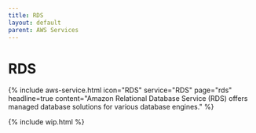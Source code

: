 ```yaml
---
title: RDS
layout: default
parent: AWS Services
---
```


# RDS

{% include aws-service.html icon="RDS" service="RDS" page="rds" headline=true
    content="Amazon Relational Database Service (RDS) offers managed database solutions for various database engines." %}

{% include wip.html %}